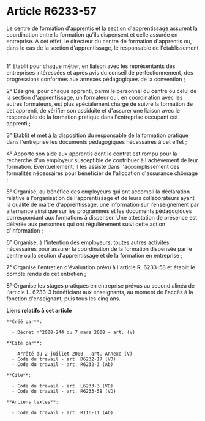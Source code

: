 # Article R6233-57

Le centre de formation d'apprentis et la section d'apprentissage assurent la coordination entre la formation qu'ils
dispensent et celle assurée en entreprise. A cet effet, le directeur du centre de formation d'apprentis ou, dans le cas de la
section d'apprentissage, le responsable de l'établissement : 

1° Etablit pour chaque métier, en liaison avec les représentants des entreprises intéressées et après avis du conseil de
perfectionnement, des progressions conformes aux annexes pédagogiques de la convention ; 

2° Désigne, pour chaque apprenti, parmi le personnel du centre ou celui de la section d'apprentissage, un formateur qui, en
coordination avec les autres formateurs, est plus spécialement chargé de suivre la formation de cet apprenti, de vérifier son
assiduité et d'assurer une liaison avec le responsable de la formation pratique dans l'entreprise occupant cet apprenti ; 

3° Etablit et met à la disposition du responsable de la formation pratique dans l'entreprise les documents pédagogiques
nécessaires à cet effet ; 

4° Apporte son aide aux apprentis dont le contrat est rompu pour la recherche d'un employeur susceptible de contribuer à
l'achèvement de leur formation. Eventuellement, il les assiste dans l'accomplissement des formalités nécessaires pour
bénéficier de l'allocation d'assurance chômage ; 

5° Organise, au bénéfice des employeurs qui ont accompli la déclaration relative à l'organisation de l'apprentissage et de
leurs collaborateurs ayant la qualité de maître d'apprentissage, une information sur l'enseignement par alternance ainsi que
sur les programmes et les documents pédagogiques correspondant aux formations à dispenser. Une attestation de présence est
délivrée aux personnes qui ont régulièrement suivi cette action d'information ; 

6° Organise, à l'intention des employeurs, toutes autres activités nécessaires pour assurer la coordination de la formation
dispensée par le centre ou la section d'apprentissage et de la formation en entreprise ; 

7° Organise l'entretien d'évaluation prévu à l'article R. 6233-58 et établit le compte rendu de cet entretien ; 

8° Organise les stages pratiques en entreprise prévus au second alinéa de l'article L. 6233-3 bénéficiant aux enseignants, au
moment de l'accès à la fonction d'enseignant, puis tous les cinq ans.

**Liens relatifs à cet article**

	**Créé par**:

	  - Décret n°2008-244 du 7 mars 2008 - art. (V)

	**Cité par**:

	  - Arrêté du 2 juillet 2008 - art. Annexe (V)
	  - Code du travail - art. D6232-17 (VD)
	  - Code du travail - art. R6232-3 (Ab)

	**Cite**:

	  - Code du travail - art. L6233-3 (VD)
	  - Code du travail - art. R6233-58 (VD)

	**Anciens textes**:

	  - Code du travail - art. R116-11 (Ab)
